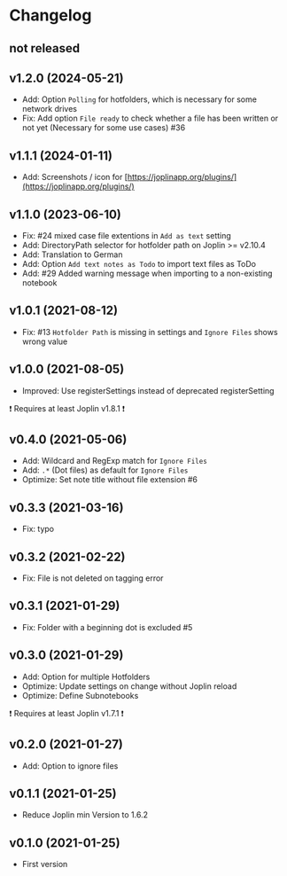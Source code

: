 # Changelog

## not released

## v1.2.0 (2024-05-21)

- Add: Option `Polling` for hotfolders, which is necessary for some network drives
- Fix: Add option `File ready` to check whether a file has been written or not yet (Necessary for some use cases) #36

## v1.1.1 (2024-01-11)

- Add: Screenshots / icon for [https://joplinapp.org/plugins/](https://joplinapp.org/plugins/)

## v1.1.0 (2023-06-10)

- Fix: #24 mixed case file extentions in `Add as text` setting
- Add: DirectoryPath selector for hotfolder path on Joplin >= v2.10.4
- Add: Translation to German
- Add: Option `Add text notes as Todo` to import text files as ToDo
- Add: #29 Added warning message when importing to a non-existing notebook

## v1.0.1 (2021-08-12)

- Fix: #13 `Hotfolder Path` is missing in settings and `Ignore Files` shows wrong value

## v1.0.0 (2021-08-05)

- Improved: Use registerSettings instead of deprecated registerSetting

❗ Requires at least Joplin v1.8.1 ❗

## v0.4.0 (2021-05-06)

- Add: Wildcard and RegExp match for `Ignore Files`
- Add: `.*` (Dot files) as default for `Ignore Files`
- Optimize: Set note title without file extension #6

## v0.3.3 (2021-03-16)

- Fix: typo

## v0.3.2 (2021-02-22)

- Fix: File is not deleted on tagging error

## v0.3.1 (2021-01-29)

- Fix: Folder with a beginning dot is excluded #5

## v0.3.0 (2021-01-29)

- Add: Option for multiple Hotfolders
- Optimize: Update settings on change without Joplin reload
- Optimize: Define Subnotebooks

❗ Requires at least Joplin v1.7.1 ❗

## v0.2.0 (2021-01-27)

- Add: Option to ignore files

## v0.1.1 (2021-01-25)

- Reduce Joplin min Version to 1.6.2

## v0.1.0 (2021-01-25)

- First version
